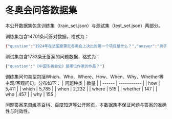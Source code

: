 # 冬奥会问答数据集

本公开数据集包含训练集（train_set.json）与测试集（test_set.json）两部分。

训练集包含14701条问答对数据，格式为：

```bash
{"question":"1924年在法国夏蒙尼冬奥会上决出的第一个项目是什么？","answer":"男子500米速度滑冰"}
```

测试集包含1733条无答案的问题数据，格式为：

```bash
{"question":"《中国冬奥会史》是哪位作家的作品？"}
```

训练集问句类型包括Which、Who、Where、How、When、Why、Whether等主观/客观问句，分布如下：
| 问题种类 | 数量 | 
| ------ | ----------- |
| how | 5,411 |
| which | 5,785 |
| when | 2,232 |
| where | 515 |
| whether | 147 |
| who | 457 |
| why | 155 |

问题答案来自[维基百科](https://zh.wikipedia.org/)、[百度知道](https://zhidao.baidu.com/)等公开网页，本数据集不保证问题与答案的准确性与时效性。
